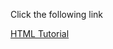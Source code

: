 <!DOCTYPE html>
<html>
    <head>
        <title>Link color</title>
        <base href="http://www.tutorialspoint.com/">
    </head>
    <body alink="#54A250" link="#040404" vlink="#F40633">
        <p>Click the following link</p>
        <a href="/html/Index.html" target="_blank">HTML Tutorial</a>
    </body>
</html>
